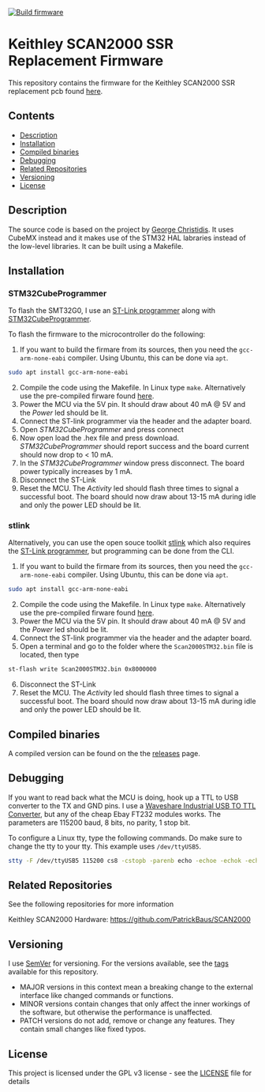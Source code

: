 [![Build firmware](https://github.com/PatrickBaus/SCAN2000_Firmware/actions/workflows/ci.yml/badge.svg)](https://github.com/PatrickBaus/SCAN2000_Firmware/actions/workflows/ci.yml)
# Keithley SCAN2000 SSR Replacement Firmware
This repository contains the firmware for the Keithley SCAN2000 SSR replacement pcb found [here](https://github.com/PatrickBaus/SCAN2000).

## Contents
- [Description](#description)
- [Installation](#installation)
- [Compiled binaries](#compiled-binaries)
- [Debugging](#debugging)
- [Related Repositories](#related-repositories)
- [Versioning](#versioning)
- [License](#license)

## Description
The source code is based on the project by [George Christidis](https://github.com/macgeorge/SCAN2000STM32). It uses CubeMX instead and it makes use of the STM32 HAL labraries instead of the low-level libraries. It can be built using a Makefile.

## Installation
### STM32CubeProgrammer
To flash the SMT32G0, I use an [ST-Link programmer](https://www.st.com/en/development-tools/st-link-v2.html) along with [STM32CubeProgrammer](https://www.st.com/en/development-tools/stm32cubeprog.html).

To flash the firmware to the microcontroller do the following:
1. If you want to build the firmare from its sources, then you need the ```gcc-arm-none-eabi``` compiler. Using Ubuntu, this can be done via ```apt```.
```bash
sudo apt install gcc-arm-none-eabi
```
2. Compile the code using the Makefile. In Linux type ```make```. Alternatively use the pre-compiled firware found [here](#compiled-binaries).
3. Power the MCU via the 5V pin. It should draw about 40 mA @ 5V and the *Power* led should be lit.
4. Connect the ST-link programmer via the header and the adapter board.
5. Open *STM32CubeProgrammer* and press connect
6. Now open load the .hex file and press download. *STM32CubeProgrammer* should report success and the board current should now drop to < 10 mA.
7. In the *STM32CubeProgrammer* window press disconnect. The board power typically increases by 1 mA.
8. Disconnect the ST-Link
9. Reset the MCU. The *Activity* led should flash three times to signal a successful boot. The board should now draw about 13-15 mA during idle and only the power LED should be lit.

### stlink
Alternatively, you can use the open souce toolkit [stlink](https://github.com/stlink-org/stlink) which also requires the [ST-Link programmer](https://www.st.com/en/development-tools/st-link-v2.html), but programming can be done from the CLI.
1. If you want to build the firmare from its sources, then you need the ```gcc-arm-none-eabi``` compiler. Using Ubuntu, this can be done via ```apt```.
```bash
sudo apt install gcc-arm-none-eabi
```
2. Compile the code using the Makefile. In Linux type ```make```. Alternatively use the pre-compiled firware found [here](#compiled-binaries).
3. Power the MCU via the 5V pin. It should draw about 40 mA @ 5V and the *Power* led should be lit.
4. Connect the ST-link programmer via the header and the adapter board.
5. Open a terminal and go to the folder where the ```Scan2000STM32.bin``` file is located, then type
```bash
st-flash write Scan2000STM32.bin 0x8000000
```
6. Disconnect the ST-Link
7. Reset the MCU. The *Activity* led should flash three times to signal a successful boot. The board should now draw about 13-15 mA during idle and only the power LED should be lit.

## Compiled binaries
A compiled version can be found on the the [releases](../../releases) page.

## Debugging
If you want to read back what the MCU is doing, hook up a TTL to USB converter to the TX and GND pins. I use a [Waveshare Industrial USB TO TTL Converter](https://www.waveshare.com/usb-to-ttl.htm), but any of the cheap Ebay FT232 modules works. The parameters are 115200 baud, 8 bits, no parity, 1 stop bit.

To configure a Linux tty, type the following commands. Do make sure to change the tty to your tty. This example uses ```/dev/ttyUSB5```.

```bash
stty -F /dev/ttyUSB5 115200 cs8 -cstopb -parenb echo -echoe -echok -echoctl -igncr -icanon
```

## Related Repositories
See the following repositories for more information

Keithley SCAN2000 Hardware: https://github.com/PatrickBaus/SCAN2000

## Versioning
I use [SemVer](http://semver.org/) for versioning. For the versions available, see the [tags](../../tags) available for this repository.

- MAJOR versions in this context mean a breaking change to the external interface like changed commands or functions.
- MINOR versions contain changes that only affect the inner workings of the software, but otherwise the performance is unaffected.
- PATCH versions do not add, remove or change any features. They contain small changes like fixed typos.

## License
This project is licensed under the GPL v3 license - see the [LICENSE](LICENSE) file for details
